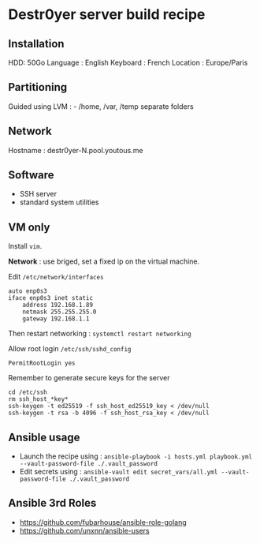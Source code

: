 # Destr0yer server build recipe

## Installation
HDD: 50Go
Language : English
Keyboard : French
Location : Europe/Paris

## Partitioning
Guided using LVM :
	- /home, /var, /temp separate folders

## Network

Hostname : destr0yer-N.pool.youtous.me

## Software

- SSH server
- standard system utilities

## VM only

Install `vim`.

**Network** : use briged, set a fixed ip on the virtual machine.


Edit `/etc/network/interfaces`
```
auto enp0s3
iface enp0s3 inet static
	address 192.168.1.89
	netmask 255.255.255.0
	gateway 192.168.1.1
```

Then restart networking : `systemctl restart networking`

Allow root login `/etc/ssh/sshd_config`
```
PermitRootLogin yes
```

Remember to generate secure keys for the server 
```
cd /etc/ssh
rm ssh_host_*key*
ssh-keygen -t ed25519 -f ssh_host_ed25519_key < /dev/null
ssh-keygen -t rsa -b 4096 -f ssh_host_rsa_key < /dev/null
```

## Ansible usage

- Launch the recipe using : `ansible-playbook -i hosts.yml playbook.yml --vault-password-file ./.vault_password`
- Edit secrets using  : `ansible-vault edit secret_vars/all.yml --vault-password-file ./.vault_password`

## Ansible 3rd Roles

- https://github.com/fubarhouse/ansible-role-golang
- https://github.com/unxnn/ansible-users